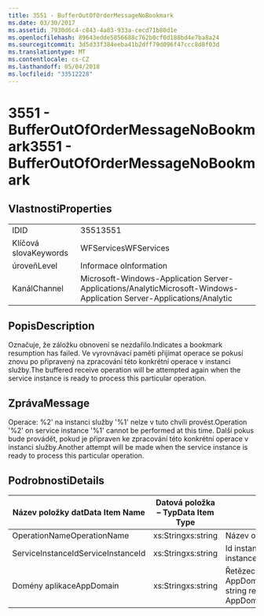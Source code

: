 ```yaml
---
title: 3551 - BufferOutOfOrderMessageNoBookmark
ms.date: 03/30/2017
ms.assetid: 7930d6c4-c843-4a83-933a-cecd71b80d1e
ms.openlocfilehash: 89643edde5856688c762b0cf0d188bd4e7ba8a24
ms.sourcegitcommit: 3d5d33f384eeba41b2dff79d096f47ccc8d8f03d
ms.translationtype: MT
ms.contentlocale: cs-CZ
ms.lasthandoff: 05/04/2018
ms.locfileid: "33512228"
---
```

# <a name="3551---bufferoutofordermessagenobookmark"></a><span data-ttu-id="e8030-102">3551 - BufferOutOfOrderMessageNoBookmark</span><span class="sxs-lookup"><span data-stu-id="e8030-102">3551 - BufferOutOfOrderMessageNoBookmark</span></span>
## <a name="properties"></a><span data-ttu-id="e8030-103">Vlastnosti</span><span class="sxs-lookup"><span data-stu-id="e8030-103">Properties</span></span>  
  
|||  
|-|-|  
|<span data-ttu-id="e8030-104">ID</span><span class="sxs-lookup"><span data-stu-id="e8030-104">ID</span></span>|<span data-ttu-id="e8030-105">3551</span><span class="sxs-lookup"><span data-stu-id="e8030-105">3551</span></span>|  
|<span data-ttu-id="e8030-106">Klíčová slova</span><span class="sxs-lookup"><span data-stu-id="e8030-106">Keywords</span></span>|<span data-ttu-id="e8030-107">WFServices</span><span class="sxs-lookup"><span data-stu-id="e8030-107">WFServices</span></span>|  
|<span data-ttu-id="e8030-108">úroveň</span><span class="sxs-lookup"><span data-stu-id="e8030-108">Level</span></span>|<span data-ttu-id="e8030-109">Informace o</span><span class="sxs-lookup"><span data-stu-id="e8030-109">Information</span></span>|  
|<span data-ttu-id="e8030-110">Kanál</span><span class="sxs-lookup"><span data-stu-id="e8030-110">Channel</span></span>|<span data-ttu-id="e8030-111">Microsoft-Windows-Application Server-Applications/Analytic</span><span class="sxs-lookup"><span data-stu-id="e8030-111">Microsoft-Windows-Application Server-Applications/Analytic</span></span>|  
  
## <a name="description"></a><span data-ttu-id="e8030-112">Popis</span><span class="sxs-lookup"><span data-stu-id="e8030-112">Description</span></span>  
 <span data-ttu-id="e8030-113">Označuje, že záložku obnovení se nezdařilo.</span><span class="sxs-lookup"><span data-stu-id="e8030-113">Indicates a bookmark resumption has failed.</span></span> <span data-ttu-id="e8030-114">Ve vyrovnávací paměti přijímat operace se pokusí znovu po připravený na zpracování této konkrétní operace v instanci služby.</span><span class="sxs-lookup"><span data-stu-id="e8030-114">The buffered receive operation will be attempted again when the service instance is ready to process this particular operation.</span></span>  
  
## <a name="message"></a><span data-ttu-id="e8030-115">Zpráva</span><span class="sxs-lookup"><span data-stu-id="e8030-115">Message</span></span>  
 <span data-ttu-id="e8030-116">Operace: %2' na instanci služby '%1' nelze v tuto chvíli provést.</span><span class="sxs-lookup"><span data-stu-id="e8030-116">Operation '%2' on service instance '%1' cannot be performed at this time.</span></span> <span data-ttu-id="e8030-117">Další pokus bude provádět, pokud je připraven ke zpracování této konkrétní operace v instanci služby.</span><span class="sxs-lookup"><span data-stu-id="e8030-117">Another attempt will be made when the service instance is ready to process this particular operation.</span></span>  
  
## <a name="details"></a><span data-ttu-id="e8030-118">Podrobnosti</span><span class="sxs-lookup"><span data-stu-id="e8030-118">Details</span></span>  
  
|<span data-ttu-id="e8030-119">Název položky dat</span><span class="sxs-lookup"><span data-stu-id="e8030-119">Data Item Name</span></span>|<span data-ttu-id="e8030-120">Datová položka – Typ</span><span class="sxs-lookup"><span data-stu-id="e8030-120">Data Item Type</span></span>|<span data-ttu-id="e8030-121">Popis</span><span class="sxs-lookup"><span data-stu-id="e8030-121">Description</span></span>|  
|--------------------|--------------------|-----------------|  
|<span data-ttu-id="e8030-122">OperationName</span><span class="sxs-lookup"><span data-stu-id="e8030-122">OperationName</span></span>|<span data-ttu-id="e8030-123">xs:String</span><span class="sxs-lookup"><span data-stu-id="e8030-123">xs:string</span></span>|<span data-ttu-id="e8030-124">Název operace.</span><span class="sxs-lookup"><span data-stu-id="e8030-124">The name of the operation.</span></span>|  
|<span data-ttu-id="e8030-125">ServiceInstanceId</span><span class="sxs-lookup"><span data-stu-id="e8030-125">ServiceInstanceId</span></span>|<span data-ttu-id="e8030-126">xs:String</span><span class="sxs-lookup"><span data-stu-id="e8030-126">xs:string</span></span>|<span data-ttu-id="e8030-127">Id instance služby.</span><span class="sxs-lookup"><span data-stu-id="e8030-127">The id of the service instance.</span></span>|  
|<span data-ttu-id="e8030-128">Domény aplikace</span><span class="sxs-lookup"><span data-stu-id="e8030-128">AppDomain</span></span>|<span data-ttu-id="e8030-129">xs:String</span><span class="sxs-lookup"><span data-stu-id="e8030-129">xs:string</span></span>|<span data-ttu-id="e8030-130">Řetězec vrácený AppDomain.CurrentDomain.FriendlyName.</span><span class="sxs-lookup"><span data-stu-id="e8030-130">The string returned by AppDomain.CurrentDomain.FriendlyName.</span></span>|
